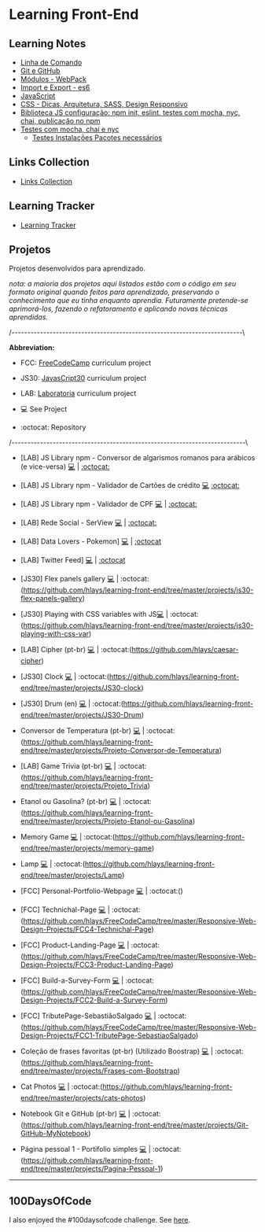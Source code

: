 # Learning Front-End

## Learning Notes

* [Linha de Comando](https://github.com/hlays/linha-de-comando/)
* [Git e GitHub](https://hlays.github.io/learning-front-end/projects/Git-GitHub-MyNotebook/)
* [Módulos - WebPack](https://github.com/hlays/learning-front-end/tree/master/notes/modules-webpack/)
* [Import e Export - es6](https://github.com/hlays/learning-front-end/tree/master/notes/import-export/)
* [JavaScript](https://github.com/hlays/learning-front-end/tree/master/learning-js)
* [CSS - Dicas, Arquitetura, SASS, Design Responsivo](https://github.com/hlays/learning-front-end/tree/master/learning-css/)
* [Biblioteca JS configuração: npm init, eslint, testes com mocha, nyc, chai, publicação no npm](https://github.com/hlays/learning-front-end/tree/master/notes/lib-js-config/)
* [Testes com mocha, chai e nyc](https://github.com/hlays/learning-front-end/tree/master/notes/tests-tdd/)
  * [Testes Instalações Pacotes necessários](https://github.com/hlays/learning-front-end/tree/master/notes/tests-tdd/testes-instalacoes.md/)


## Links Collection
* [Links Collection](https://github.com/hlays/learning-front-end/tree/master/notes/links)

## Learning Tracker
* [Learning Tracker](https://hlays.github.io/learning-tracker/)



## Projetos
Projetos desenvolvidos para aprendizado.

*nota: a maioria dos projetos aqui listados estão com o código em seu formato original quando feitos para aprendizado, preservando o conhecimento que eu tinha enquanto aprendia. Futuramente pretende-se aprimorá-los, fazendo o refatoramento e aplicando novas técnicas aprendidas.*

/-------------------------------------------------------------------------\

  **Abbreviation:**
- FCC:  [FreeCodeCamp](https://www.freecodecamp.org/) curriculum project
- JS30:  [JavasCript30](https://javascript30.com/) curriculum project
- LAB:  [Laboratoria](http://laboratoria.la/) curriculum project

- :computer: See Project
- :octocat: Repository

/--------------------------------------------------------------------------\

* [LAB] JS Library npm - Conversor de algarismos romanos para arábicos (e vice-versa) [:computer:](https://www.npmjs.com/package/lab-roman-int-converter) | [:octocat:](https://github.com/hlays/lab-roman-int-converter)

* [LAB] JS Library npm - Validador de Cartões de crédito [:computer:](https://www.npmjs.com/package/lab-credit-card-validator) [:octocat:](https://github.com/hlays/lab-credit-card-validator)

* [LAB] JS Library npm - Validador de CPF [:computer:](https://www.npmjs.com/package/lab-cpf-validator) | [:octocat:](https://github.com/hlays/lab-cpf-validator)

* [LAB] Rede Social - SerView [:computer:](https://serview-2019.firebaseapp.com/) | [:octocat:](https://github.com/hlays/redesocial)

* [LAB] Data Lovers - Pokemon] [:computer:](https://hlays.github.io/data-lovers/) | [:octocat](https://github.com/hlays/data-lovers)

* [LAB] Twitter Feed] [:computer:](https://hlays.github.io/twitter-lab/) | [:octocat](https://github.com/hlays/twitter-lab)

* [JS30] Flex panels gallery [:computer:](https://hlays.github.io/learning-front-end/js30-flex-panels-gallery/) | :octocat:(https://github.com/hlays/learning-front-end/tree/master/projects/js30-flex-panels-gallery)

* [JS30] Playing with CSS variables with JS[:computer:](https://hlays.github.io/learning-front-end/projects/js30-playing-with-css-var/) | :octocat:(https://github.com/hlays/learning-front-end/tree/master/projects/js30-playing-with-css-var)


* [LAB] Cipher (pt-br) [:computer:](https://hlays.github.io/caesar-cipher/src/index.html) | :octocat:(https://github.com/hlays/caesar-cipher)

* [JS30] Clock [:computer:](https://hlays.github.io/learning-front-end/projects/JS30-clock/) | :octocat:(https://github.com/hlays/learning-front-end/tree/master/projects/JS30-clock)

* [JS30] Drum (en) [:computer:](https://hlays.github.io/learning-front-end/projects/JS30-Drum/) | :octocat:(https://github.com/hlays/learning-front-end/tree/master/projects/JS30-Drum)

* Conversor de Temperatura (pt-br) [:computer:](https://hlays.github.io/learning-front-end/projects/Projeto-Conversor-de-Temperatura/) | :octocat:(https://github.com/hlays/learning-front-end/tree/master/projects/Projeto-Conversor-de-Temperatura)

* [LAB] Game Trivia (pt-br) [:computer:](https://hlays.github.io/learning-front-end/projects/Projeto_Trivia/) | :octocat:(https://github.com/hlays/learning-front-end/tree/master/projects/Projeto_Trivia)

* Etanol ou Gasolina? (pt-br) [:computer:](https://hlays.github.io/learning-front-end/projects/Projeto-Etanol-ou-Gasolina/) | :octocat:(https://github.com/hlays/learning-front-end/tree/master/projects/Projeto-Etanol-ou-Gasolina)

* Memory Game [:computer:](https://hlays.github.io/learning-front-end/projects/memory-game/) | :octocat:(https://github.com/hlays/learning-front-end/tree/master/projects/memory-game)

* Lamp [:computer:](https://hlays.github.io/learning-front-end/projects/Lamp/) | :octocat:(https://github.com/hlays/learning-front-end/tree/master/projects/Lamp)

* [FCC] Personal-Portfolio-Webpage [:computer:](https://hlays.github.io/FreeCodeCamp/Responsive-Web-Design-Projects/FCC5-Personal-Portfolio-Webpage/) | :octocat:()

*  [FCC] Technichal-Page [:computer:](https://hlays.github.io/FreeCodeCamp/Responsive-Web-Design-Projects/FCC4-Technichal-Page/) | :octocat:(https://github.com/hlays/FreeCodeCamp/tree/master/Responsive-Web-Design-Projects/FCC4-Technichal-Page)

*  [FCC] Product-Landing-Page [:computer:](https://hlays.github.io/FreeCodeCamp/Responsive-Web-Design-Projects/FCC3-Product-Landing-Page/) | :octocat:(https://github.com/hlays/FreeCodeCamp/tree/master/Responsive-Web-Design-Projects/FCC3-Product-Landing-Page)

*  [FCC] Build-a-Survey-Form [:computer:](https://hlays.github.io/FreeCodeCamp/Responsive-Web-Design-Projects/FCC2-Build-a-Survey-Form/) | :octocat:(https://github.com/hlays/FreeCodeCamp/tree/master/Responsive-Web-Design-Projects/FCC2-Build-a-Survey-Form)

*  [FCC] TributePage-SebastiãoSalgado [:computer:](https://hlays.github.io/FreeCodeCamp/Responsive-Web-Design-Projects/FCC1-TributePage-SebastiaoSalgado/) | :octocat:(https://github.com/hlays/FreeCodeCamp/tree/master/Responsive-Web-Design-Projects/FCC1-TributePage-SebastiaoSalgado)

* Coleção de frases favoritas (pt-br) (Utilizado Boostrap) [:computer:](https://hlays.github.io/learning-front-end/projects/Frases-com-Bootstrap/) | :octocat:(https://github.com/hlays/learning-front-end/tree/master/projects/Frases-com-Bootstrap)

* Cat Photos [:computer:](https://hlays.github.io/learning-front-end/projects/cats-photos/) | :octocat:(https://github.com/hlays/learning-front-end/tree/master/projects/cats-photos)

* Notebook Git e GitHub (pt-br) [:computer:](https://hlays.github.io/learning-front-end/projects/Git-GitHub-MyNotebook/) | :octocat:(https://github.com/hlays/learning-front-end/tree/master/projects/Git-GitHub-MyNotebook)

* Página pessoal 1 - Portifolio simples [:computer:](https://hlays.github.io/learning-front-end/projects/Pagina-Pessoal-1/) | :octocat:(https://github.com/hlays/learning-front-end/tree/master/projects/Pagina-Pessoal-1)

---

## 100DaysOfCode

I also enjoyed the #100daysofcode challenge. See [here](https://github.com/hlays/My-100-days-of-Code/blob/master/r1-log.md).


[site]: :computer:
[repo]: :octocat:
